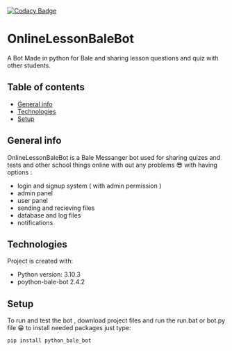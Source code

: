 [![Codacy Badge](https://app.codacy.com/project/badge/Grade/4303cc09393e4fd4b14272227c7b7498)](https://www.codacy.com/gh/Codingwithamin/OnlineLessonBaleBot/dashboard?utm_source=github.com&amp;utm_medium=referral&amp;utm_content=Codingwithamin/OnlineLessonBaleBot&amp;utm_campaign=Badge_Grade)

# OnlineLessonBaleBot
A Bot Made in python for Bale and sharing lesson questions and quiz with other students.

## Table of contents
*   [General info](#general-info)
*   [Technologies](#technologies)
*   [Setup](#setup)

## General info
OnlineLessonBaleBot is a Bale Messanger bot used for sharing quizes and tests and other school things online  with out any problems 😎
with having options :
*   login and signup system ( with admin permission )
*   admin panel
*   user panel
*   sending and recieving files
*   database and log files
*   notifications
	
## Technologies
Project is created with:
*   Python version: 3.10.3
*   poython-bale-bot 2.4.2
[](https://)
	
## Setup
To run and test the bot , download project files and run the run.bat or bot.py file 😁
to install needed packages just type:
```
pip install python_bale_bot
```
